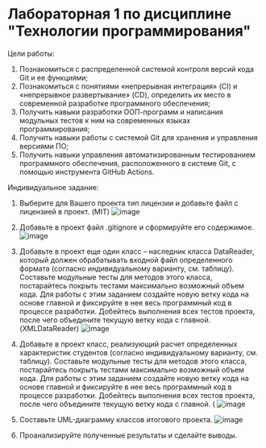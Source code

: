 # Лабораторная 1 по дисциплине "Технологии программирования"
Цели работы:
1. Познакомиться c распределенной системой контроля версий кода Git и ее функциями;
2. Познакомиться с понятиями «непрерывная интеграция» (CI) и «непрерывное развертывание» 
(CD), определить их место в современной разработке программного обеспечения;
3. Получить навыки разработки ООП-программ и написания модульных тестов к ним на 
современных языках программирования;
4. Получить навыки работы с системой Git для хранения и управления версиями ПО;
5. Получить навыки управления автоматизированным тестированием программного обеспечения, 
расположенного в системе Git, с помощью инструмента GitHub Actions.

Индивидуальное задание:

1. Выберите для Вашего проекта тип лицензии и добавьте файл с лицензией в проект. (MIT)
![image](https://github.com/user-attachments/assets/1a229c8d-f027-4e8e-806b-3d1e067caa43)

3. Добавьте в проект файл .gitignore и сформируйте его содержимое.
![image](https://github.com/user-attachments/assets/efa72f1f-3a78-49bb-8a68-fa09a09524b0)


4. Добавьте в проект еще один класс – наследник класса DataReader, который должен
обрабатывать входной файл определенного формата (согласно индивидуальному варианту, см. 
таблицу). Составьте модульные тесты для методов этого класса, постарайтесь покрыть тестами 
максимально возможный объем кода. Для работы с этим заданием создайте новую ветку кода на основе 
главной и фиксируйте в нее весь программный код в процессе разработки. Добейтесь выполнения всех 
тестов проекта, после чего объедините текущую ветку кода с главной. (XMLDataReader)
![image](https://github.com/user-attachments/assets/760cb076-56bc-4314-9d64-1e9dce1d0bad)

5. Добавьте в проект класс, реализующий расчет определенных характеристик студентов 
(согласно индивидуальному варианту, см. таблицу). Составьте модульные тесты для методов этого 
класса, постарайтесь покрыть тестами максимально возможный объем кода. Для работы с этим 
заданием создайте новую ветку кода на основе главной и фиксируйте в нее весь программный код в 
процессе разработки. Добейтесь выполнения всех тестов проекта, после чего объедините текущую 
ветку кода с главной. (
![image](https://github.com/user-attachments/assets/32e34a8c-ae8a-4e93-af53-dc6c43301cbf)

6. Составьте UML-диаграмму классов итогового проекта.
![image](https://github.com/user-attachments/assets/49762cca-37c5-4f8a-8b6e-b1ddddabe1f3)

7. Проанализируйте полученные результаты и сделайте выводы.
